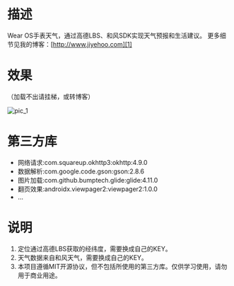 # 描述
Wear OS手表天气，通过高德LBS、和风SDK实现天气预报和生活建议。
更多细节见我的博客：[http://www.jiyehoo.com][1]

# 效果
（加载不出请挂梯，或转博客）

![pic_1][2]

# 第三方库

 - 网络请求:com.squareup.okhttp3:okhttp:4.9.0
 - 数据解析:com.google.code.gson:gson:2.8.6
 - 图片加载:com.github.bumptech.glide:glide:4.11.0
 - 翻页效果:androidx.viewpager2:viewpager2:1.0.0
 - ...

# 说明

 1. 定位通过高德LBS获取的经纬度，需要换成自己的KEY。
 2. 天气数据来自和风天气，需要换成自己的KEY。
 3. 本项目遵循MIT开源协议，但不包括所使用的第三方库。仅供学习使用，请勿用于商业用途。

  [1]: http://blog.jiyehoo.com:81/index.php/archives/251/
  [2]: http://tc.jiyehoo.com:81/images/2021/02/05/2426015752.gif
